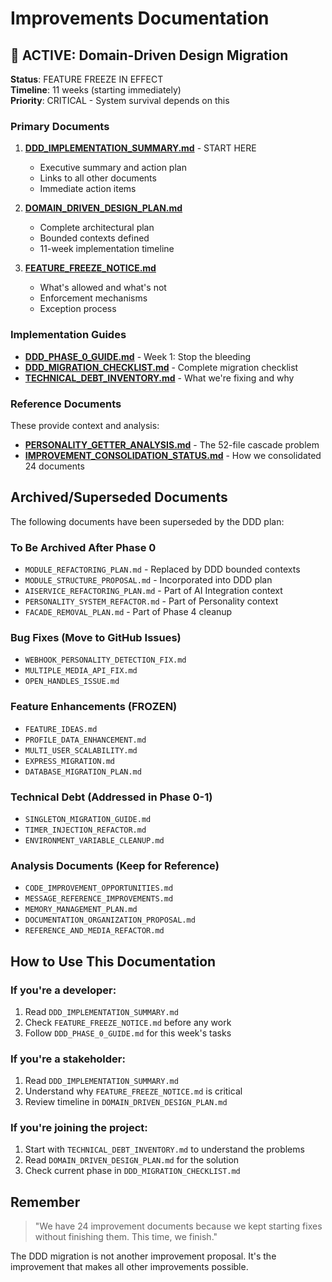 # Improvements Documentation

## 🚨 ACTIVE: Domain-Driven Design Migration

**Status**: FEATURE FREEZE IN EFFECT  
**Timeline**: 11 weeks (starting immediately)  
**Priority**: CRITICAL - System survival depends on this

### Primary Documents

1. **[DDD_IMPLEMENTATION_SUMMARY.md](./DDD_IMPLEMENTATION_SUMMARY.md)** - START HERE
   - Executive summary and action plan
   - Links to all other documents
   - Immediate action items

2. **[DOMAIN_DRIVEN_DESIGN_PLAN.md](./DOMAIN_DRIVEN_DESIGN_PLAN.md)**
   - Complete architectural plan
   - Bounded contexts defined
   - 11-week implementation timeline

3. **[FEATURE_FREEZE_NOTICE.md](./FEATURE_FREEZE_NOTICE.md)**
   - What's allowed and what's not
   - Enforcement mechanisms
   - Exception process

### Implementation Guides

- **[DDD_PHASE_0_GUIDE.md](./DDD_PHASE_0_GUIDE.md)** - Week 1: Stop the bleeding
- **[DDD_MIGRATION_CHECKLIST.md](./DDD_MIGRATION_CHECKLIST.md)** - Complete migration checklist
- **[TECHNICAL_DEBT_INVENTORY.md](./TECHNICAL_DEBT_INVENTORY.md)** - What we're fixing and why

### Reference Documents

These provide context and analysis:
- **[PERSONALITY_GETTER_ANALYSIS.md](./PERSONALITY_GETTER_ANALYSIS.md)** - The 52-file cascade problem
- **[IMPROVEMENT_CONSOLIDATION_STATUS.md](./IMPROVEMENT_CONSOLIDATION_STATUS.md)** - How we consolidated 24 documents

## Archived/Superseded Documents

The following documents have been superseded by the DDD plan:

### To Be Archived After Phase 0
- `MODULE_REFACTORING_PLAN.md` - Replaced by DDD bounded contexts
- `MODULE_STRUCTURE_PROPOSAL.md` - Incorporated into DDD plan
- `AISERVICE_REFACTORING_PLAN.md` - Part of AI Integration context
- `PERSONALITY_SYSTEM_REFACTOR.md` - Part of Personality context
- `FACADE_REMOVAL_PLAN.md` - Part of Phase 4 cleanup

### Bug Fixes (Move to GitHub Issues)
- `WEBHOOK_PERSONALITY_DETECTION_FIX.md`
- `MULTIPLE_MEDIA_API_FIX.md`
- `OPEN_HANDLES_ISSUE.md`

### Feature Enhancements (FROZEN)
- `FEATURE_IDEAS.md`
- `PROFILE_DATA_ENHANCEMENT.md`
- `MULTI_USER_SCALABILITY.md`
- `EXPRESS_MIGRATION.md`
- `DATABASE_MIGRATION_PLAN.md`

### Technical Debt (Addressed in Phase 0-1)
- `SINGLETON_MIGRATION_GUIDE.md`
- `TIMER_INJECTION_REFACTOR.md`
- `ENVIRONMENT_VARIABLE_CLEANUP.md`

### Analysis Documents (Keep for Reference)
- `CODE_IMPROVEMENT_OPPORTUNITIES.md`
- `MESSAGE_REFERENCE_IMPROVEMENTS.md`
- `MEMORY_MANAGEMENT_PLAN.md`
- `DOCUMENTATION_ORGANIZATION_PROPOSAL.md`
- `REFERENCE_AND_MEDIA_REFACTOR.md`

## How to Use This Documentation

### If you're a developer:
1. Read `DDD_IMPLEMENTATION_SUMMARY.md`
2. Check `FEATURE_FREEZE_NOTICE.md` before any work
3. Follow `DDD_PHASE_0_GUIDE.md` for this week's tasks

### If you're a stakeholder:
1. Read `DDD_IMPLEMENTATION_SUMMARY.md` 
2. Understand why `FEATURE_FREEZE_NOTICE.md` is critical
3. Review timeline in `DOMAIN_DRIVEN_DESIGN_PLAN.md`

### If you're joining the project:
1. Start with `TECHNICAL_DEBT_INVENTORY.md` to understand the problems
2. Read `DOMAIN_DRIVEN_DESIGN_PLAN.md` for the solution
3. Check current phase in `DDD_MIGRATION_CHECKLIST.md`

## Remember

> "We have 24 improvement documents because we kept starting fixes without finishing them. This time, we finish."

The DDD migration is not another improvement proposal. It's the improvement that makes all other improvements possible.